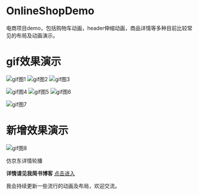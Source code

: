 # OnlineShopDemo
电商项目demo，包括购物车动画，header伸缩动画，商品详情等多种目前比较常见的布局及动画演示。

# gif效果演示

![gif图1](https://github.com/chenfengxiaoxixi/OnlineShopDemo/blob/master/gif演示图/headerRefresh演示.gif)
 ![gif图2](https://github.com/chenfengxiaoxixi/OnlineShopDemo/blob/master/gif演示图/购物车动画演示.gif)
![gif图3](https://github.com/chenfengxiaoxixi/OnlineShopDemo/blob/master/gif演示图/详情布局演示.gif)
 
 ![gif图4](https://github.com/chenfengxiaoxixi/OnlineShopDemo/blob/master/gif演示图/SemiModal动画演示.gif)
![gif图5](https://github.com/chenfengxiaoxixi/OnlineShopDemo/blob/master/gif演示图/分类演示.gif)
 ![gif图6](https://github.com/chenfengxiaoxixi/OnlineShopDemo/blob/master/gif演示图/collectionCell左滑动画演示.gif)


![gif图7](https://github.com/chenfengxiaoxixi/OnlineShopDemo/blob/master/gif演示图/header拉伸动画演示.gif)

# 新增效果演示
![gif图8](https://github.com/chenfengxiaoxixi/OnlineShopDemo/blob/master/gif演示图/仿京东详情轮播效果.gif)

仿京东详情轮播

**详情请见我简书博客**
[点击进入](https://www.jianshu.com/p/5b2815b60288)

我会持续更新一些流行的动画及布局，欢迎交流。


